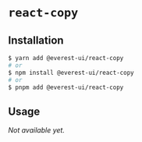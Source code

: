 # `react-copy`

## Installation

```sh
$ yarn add @everest-ui/react-copy
# or
$ npm install @everest-ui/react-copy
# or
$ pnpm add @everest-ui/react-copy
```

## Usage

_Not available yet._
